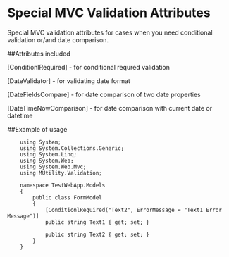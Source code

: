 Special MVC Validation Attributes
=================================

Special MVC validation attributes for cases when you need conditional validation or/and date comparison. 

##Attributes included

[ConditionlRequired] - for conditional requred validation

[DateValidator] - for validating date format

[DateFieldsCompare] - for date comparison of two date properties

[DateTimeNowComparison] - for date comparison with current date or datetime


##Example of usage



        using System;
        using System.Collections.Generic;
        using System.Linq;
        using System.Web;
        using System.Web.Mvc;
        using MUtility.Validation;
        
        namespace TestWebApp.Models
        {
            public class FormModel
            {
                [ConditionlRequired("Text2", ErrorMessage = "Text1 Error Message")]
                public string Text1 { get; set; }
        
                public string Text2 { get; set; } 
            }
        }


